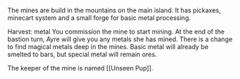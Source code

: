 The mines are build in the mountains on the main island. It has pickaxes, minecart system and a small forge for basic metal processing.

Harvest: metal You commission the mine to start mining. At the end of the bastion turn, Ayre will give you any metals she has mined. There is a change to find magical metals deep in the mines. Basic metal will already be smelted to bars, but special metal will remain ores.

The keeper of the mine is named [[Unseen Pup]].